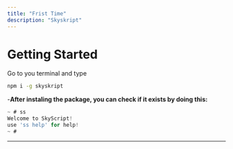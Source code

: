 ```yaml
---
title: "Frist Time"
description: "Skyskript"
---
```

# Getting Started 
Go to you terminal and type 
```sh
npm i -g skyskript
```
-**After instaling the package, you can check if it exists by doing this:**
```js
~ # ss
Welcome to SkyScript!
use 'ss help' for help!
~ #
```
---
